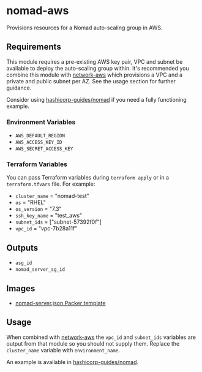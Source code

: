 # nomad-aws

Provisions resources for a Nomad auto-scaling group in AWS.

## Requirements

This module requires a pre-existing AWS key pair, VPC and subnet be available to
deploy the auto-scaling group within. It's recommended you combine this module
with [network-aws](https://github.com/hashicorp-modules/network-aws/) which
provisions a VPC and a private and public subnet per AZ. See the usage section
for further guidance.

Consider using [hashicorp-guides/nomad](https://github.com/hashicorp-guides/nomad/blob/master/terraform-aws/)
if you need a fully functioning example.

### Environment Variables

- `AWS_DEFAULT_REGION`
- `AWS_ACCESS_KEY_ID`
- `AWS_SECRET_ACCESS_KEY`

### Terraform Variables

You can pass Terraform variables during `terraform apply` or in a
`terraform.tfvars` file. For example:

- `cluster_name` = "nomad-test"
- `os` = "RHEL"
- `os_version` = "7.3"
- `ssh_key_name` = "test_aws"
- `subnet_ids` = ["subnet-57392f0f"]
- `vpc_id` = "vpc-7b28a11f"

## Outputs

- `asg_id`
- `nomad_server_sg_id`

## Images

- [nomad-server.json Packer template](https://github.com/hashicorp-modules/packer-templates/blob/master/nomad/nomad-server.json)

## Usage

When combined with [network-aws](https://github.com/hashicorp-modules/network-aws/)
the `vpc_id` and `subnet_ids` variables are output from that module so you should
not supply them. Replace the `cluster_name` variable with `environment_name`.

An example is available in [hashicorp-guides/nomad](https://github.com/hashicorp-guides/nomad/blob/master/terraform-aws/main.tf).

